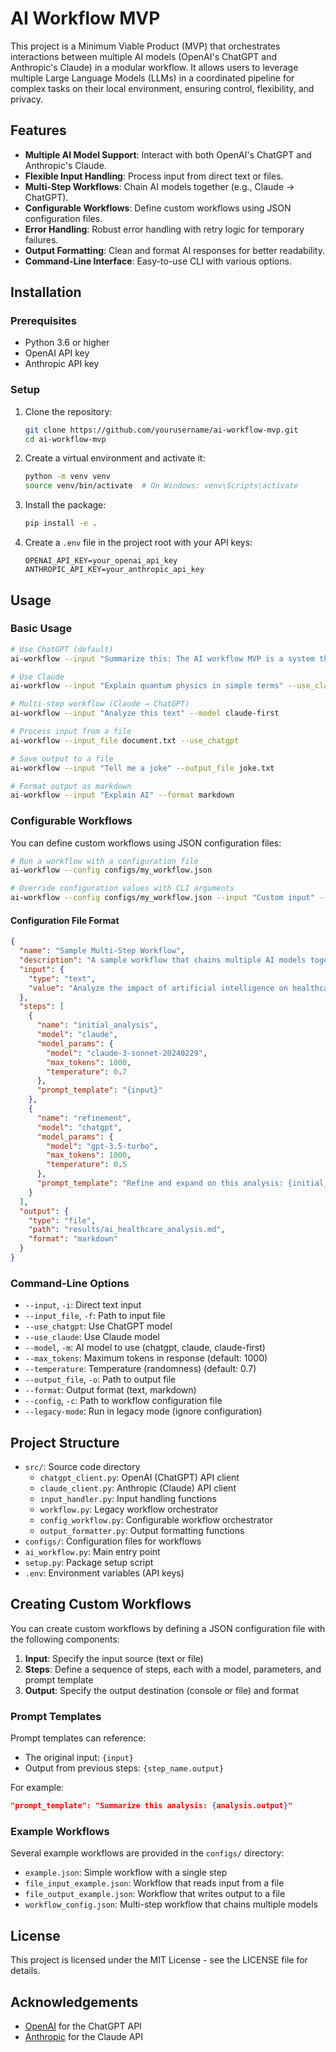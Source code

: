# AI Workflow MVP

This project is a Minimum Viable Product (MVP) that orchestrates interactions between multiple AI models (OpenAI's ChatGPT and Anthropic's Claude) in a modular workflow. It allows users to leverage multiple Large Language Models (LLMs) in a coordinated pipeline for complex tasks on their local environment, ensuring control, flexibility, and privacy.

## Features

- **Multiple AI Model Support**: Interact with both OpenAI's ChatGPT and Anthropic's Claude.
- **Flexible Input Handling**: Process input from direct text or files.
- **Multi-Step Workflows**: Chain AI models together (e.g., Claude → ChatGPT).
- **Configurable Workflows**: Define custom workflows using JSON configuration files.
- **Error Handling**: Robust error handling with retry logic for temporary failures.
- **Output Formatting**: Clean and format AI responses for better readability.
- **Command-Line Interface**: Easy-to-use CLI with various options.

## Installation

### Prerequisites

- Python 3.6 or higher
- OpenAI API key
- Anthropic API key

### Setup

1. Clone the repository:
   ```bash
   git clone https://github.com/yourusername/ai-workflow-mvp.git
   cd ai-workflow-mvp
   ```

2. Create a virtual environment and activate it:
   ```bash
   python -m venv venv
   source venv/bin/activate  # On Windows: venv\Scripts\activate
   ```

3. Install the package:
   ```bash
   pip install -e .
   ```

4. Create a `.env` file in the project root with your API keys:
   ```
   OPENAI_API_KEY=your_openai_api_key
   ANTHROPIC_API_KEY=your_anthropic_api_key
   ```

## Usage

### Basic Usage

```bash
# Use ChatGPT (default)
ai-workflow --input "Summarize this: The AI workflow MVP is a system that orchestrates multiple AI model interactions."

# Use Claude
ai-workflow --input "Explain quantum physics in simple terms" --use_claude

# Multi-step workflow (Claude → ChatGPT)
ai-workflow --input "Analyze this text" --model claude-first

# Process input from a file
ai-workflow --input_file document.txt --use_chatgpt

# Save output to a file
ai-workflow --input "Tell me a joke" --output_file joke.txt

# Format output as markdown
ai-workflow --input "Explain AI" --format markdown
```

### Configurable Workflows

You can define custom workflows using JSON configuration files:

```bash
# Run a workflow with a configuration file
ai-workflow --config configs/my_workflow.json

# Override configuration values with CLI arguments
ai-workflow --config configs/my_workflow.json --input "Custom input" --output_file custom_output.txt
```

#### Configuration File Format

```json
{
  "name": "Sample Multi-Step Workflow",
  "description": "A sample workflow that chains multiple AI models together",
  "input": {
    "type": "text",
    "value": "Analyze the impact of artificial intelligence on healthcare."
  },
  "steps": [
    {
      "name": "initial_analysis",
      "model": "claude",
      "model_params": {
        "model": "claude-3-sonnet-20240229",
        "max_tokens": 1000,
        "temperature": 0.7
      },
      "prompt_template": "{input}"
    },
    {
      "name": "refinement",
      "model": "chatgpt",
      "model_params": {
        "model": "gpt-3.5-turbo",
        "max_tokens": 1000,
        "temperature": 0.5
      },
      "prompt_template": "Refine and expand on this analysis: {initial_analysis.output}"
    }
  ],
  "output": {
    "type": "file",
    "path": "results/ai_healthcare_analysis.md",
    "format": "markdown"
  }
}
```

### Command-Line Options

- `--input`, `-i`: Direct text input
- `--input_file`, `-f`: Path to input file
- `--use_chatgpt`: Use ChatGPT model
- `--use_claude`: Use Claude model
- `--model`, `-m`: AI model to use (chatgpt, claude, claude-first)
- `--max_tokens`: Maximum tokens in response (default: 1000)
- `--temperature`: Temperature (randomness) (default: 0.7)
- `--output_file`, `-o`: Path to output file
- `--format`: Output format (text, markdown)
- `--config`, `-c`: Path to workflow configuration file
- `--legacy-mode`: Run in legacy mode (ignore configuration)

## Project Structure

- `src/`: Source code directory
  - `chatgpt_client.py`: OpenAI (ChatGPT) API client
  - `claude_client.py`: Anthropic (Claude) API client
  - `input_handler.py`: Input handling functions
  - `workflow.py`: Legacy workflow orchestrator
  - `config_workflow.py`: Configurable workflow orchestrator
  - `output_formatter.py`: Output formatting functions
- `configs/`: Configuration files for workflows
- `ai_workflow.py`: Main entry point
- `setup.py`: Package setup script
- `.env`: Environment variables (API keys)

## Creating Custom Workflows

You can create custom workflows by defining a JSON configuration file with the following components:

1. **Input**: Specify the input source (text or file)
2. **Steps**: Define a sequence of steps, each with a model, parameters, and prompt template
3. **Output**: Specify the output destination (console or file) and format

### Prompt Templates

Prompt templates can reference:
- The original input: `{input}`
- Output from previous steps: `{step_name.output}`

For example:
```json
"prompt_template": "Summarize this analysis: {analysis.output}"
```

### Example Workflows

Several example workflows are provided in the `configs/` directory:
- `example.json`: Simple workflow with a single step
- `file_input_example.json`: Workflow that reads input from a file
- `file_output_example.json`: Workflow that writes output to a file
- `workflow_config.json`: Multi-step workflow that chains multiple models

## License

This project is licensed under the MIT License - see the LICENSE file for details.

## Acknowledgements

- [OpenAI](https://openai.com/) for the ChatGPT API
- [Anthropic](https://www.anthropic.com/) for the Claude API 